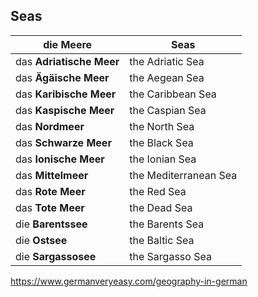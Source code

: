 ## Seas

| die Meere                | Seas                  |
| ------------------------ | --------------------- |
| das **Adriatische Meer** | the Adriatic Sea      |
| das **Ägäische Meer**    | the Aegean Sea        |
| das **Karibische Meer**  | the Caribbean Sea     |
| das **Kaspische Meer**   | the Caspian Sea       |
| das **Nordmeer**         | the North Sea         |
| das **Schwarze Meer**    | the Black Sea         |
| das **Ionische Meer**    | the Ionian Sea        |
| das **Mittelmeer**       | the Mediterranean Sea |
| das **Rote Meer**        | the Red Sea           |
| das **Tote Meer**        | the Dead Sea          |
| die **Barentssee**       | the Barents Sea       |
| die **Ostsee**           | the Baltic Sea        |
| die **Sargassosee**      | the Sargasso Sea      |

https://www.germanveryeasy.com/geography-in-german